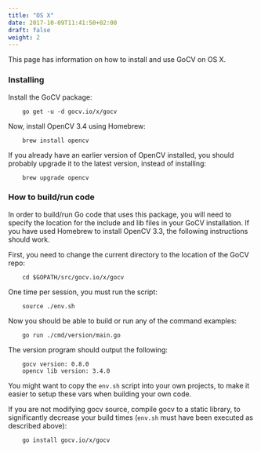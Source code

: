 ```yaml
---
title: "OS X"
date: 2017-10-09T11:41:50+02:00
draft: false
weight: 2
---
```


This page has information on how to install and use GoCV on OS X.

### Installing

Install the GoCV package:

        go get -u -d gocv.io/x/gocv

Now, install OpenCV 3.4 using Homebrew:

		brew install opencv

If you already have an earlier version of OpenCV installed, you should probably upgrade it to the latest version, instead of installing:

		brew upgrade opencv

### How to build/run code

In order to build/run Go code that uses this package, you will need to specify the location for the include and lib files in your GoCV installation. If you have used Homebrew to install OpenCV 3.3, the following instructions should work.

First, you need to change the current directory to the location of the GoCV repo:

		cd $GOPATH/src/gocv.io/x/gocv

One time per session, you must run the script:

		source ./env.sh

Now you should be able to build or run any of the command examples:

		go run ./cmd/version/main.go

The version program should output the following:

		gocv version: 0.8.0
		opencv lib version: 3.4.0

You might want to copy the `env.sh` script into your own projects, to make it easier to setup these vars when building your own code.

If you are not modifying gocv source, compile gocv to a static library, to significantly decrease your build times (`env.sh` must have been executed as described above):

        go install gocv.io/x/gocv
